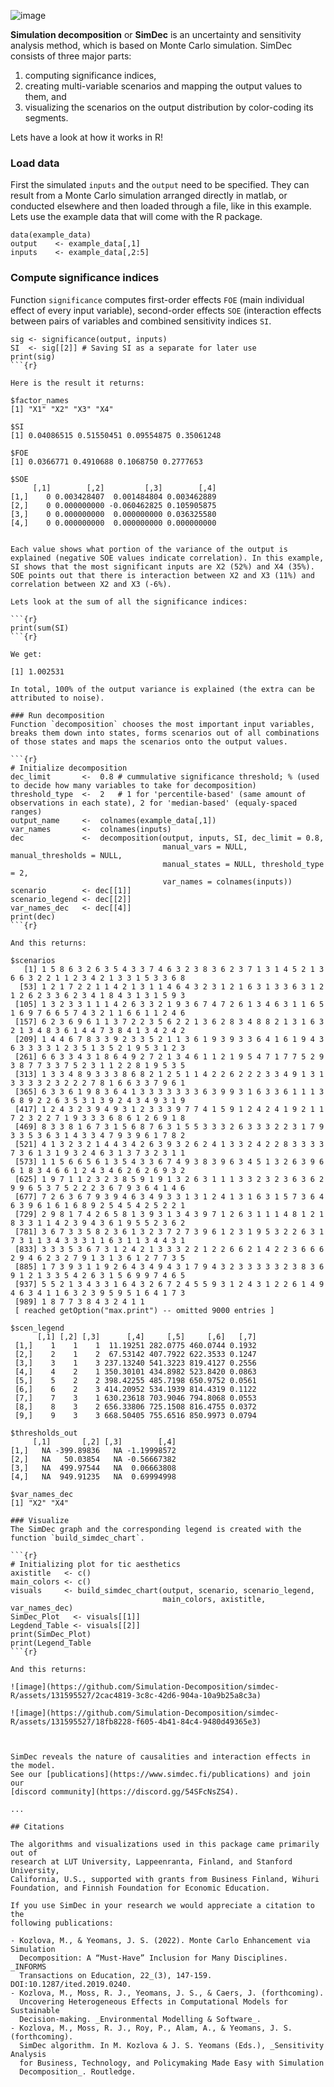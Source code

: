 ![image](https://user-images.githubusercontent.com/37065157/233836694-5312496e-4ada-47cb-bc09-3bf8c00be135.png)

<!---
When public
![image](https://raw.githubusercontent.com/Simulation-Decomposition/simdec-python/main/docs/_static/simdec_presentation.png)
-->

**Simulation decomposition** or **SimDec** is an uncertainty and sensitivity
analysis method, which is based on Monte Carlo simulation. SimDec consists of
three major parts:

1. computing significance indices,
2. creating multi-variable scenarios and mapping the output values to them, and
3. visualizing the scenarios on the output distribution by color-coding its segments.

Lets have a look at how it works in R!

### Load data 
First the simulated `inputs` and the `output` need to be specified. They can result from a Monte Carlo simulation arranged directly in matlab, or conducted elsewhere and then loaded through a file, like in this example. Lets use the example data that will come with the R package.  

```
data(example_data)
output    <- example_data[,1]
inputs    <- example_data[,2:5] 
```

### Compute significance indices
Function `significance` computes first-order effects `FOE` (main individual effect of every input variable), second-order effects `SOE` (interaction effects between pairs of variables and combined sensitivity indices `SI`. 

```{r}
sig <- significance(output, inputs)
SI  <- sig[[2]] # Saving SI as a separate for later use
print(sig)
```{r}

Here is the result it returns:

$factor_names
[1] "X1" "X2" "X3" "X4"

$SI
[1] 0.04086515 0.51550451 0.09554875 0.35061248

$FOE
[1] 0.0366771 0.4910688 0.1068750 0.2777653

$SOE
     [,1]        [,2]         [,3]        [,4]
[1,]    0 0.003428407  0.001484804 0.003462889
[2,]    0 0.000000000 -0.060462825 0.105905875
[3,]    0 0.000000000  0.000000000 0.036325580
[4,]    0 0.000000000  0.000000000 0.000000000


Each value shows what portion of the variance of the output is explained (negative SOE values indicate correlation). In this example, SI shows that the most significant inputs are X2 (52%) and X4 (35%). SOE points out that there is interaction between X2 and X3 (11%) and correlation between X2 and X3 (-6%).

Lets look at the sum of all the significance indices: 

```{r}
print(sum(SI)
```{r}

We get:

[1] 1.002531

In total, 100% of the output variance is explained (the extra can be attributed to noise).

### Run decomposition
Function `decomposition` chooses the most important input variables, breaks them down into states, forms scenarios out of all combinations of those states and maps the scenarios onto the output values.

```{r}
# Initialize decomposition
dec_limit       <-  0.8 # cummulative significance threshold; % (used to decide how many variables to take for decomposition)
threshold_type  <-  2   # 1 for 'percentile-based' (same amount of observations in each state), 2 for 'median-based' (equaly-spaced ranges)
output_name     <-  colnames(example_data[,1])
var_names       <-  colnames(inputs)
dec             <-  decomposition(output, inputs, SI, dec_limit = 0.8,
                                  manual_vars = NULL, manual_thresholds = NULL,
                                  manual_states = NULL, threshold_type = 2,
                                  var_names = colnames(inputs))
scenario        <- dec[[1]]
scenario_legend <- dec[[2]]
var_names_dec   <- dec[[4]]
print(dec)
```{r}

And this returns: 

$scenarios
   [1] 1 5 8 6 3 2 6 3 5 4 3 3 7 4 6 3 2 3 8 3 6 2 3 7 1 3 1 4 5 2 1 3 6 6 3 2 2 1 1 2 3 4 2 1 3 3 1 5 3 3 6 8
  [53] 1 2 1 7 2 2 1 1 4 2 1 3 1 1 4 6 4 3 2 3 1 2 1 6 3 1 3 3 6 3 1 2 1 2 6 2 3 3 6 2 3 4 1 8 4 3 1 3 1 5 9 3
 [105] 1 3 2 3 3 1 1 1 4 2 6 3 3 2 1 9 3 6 7 4 7 2 6 1 3 4 6 3 1 1 6 5 1 6 9 7 6 6 5 7 4 3 2 1 1 6 6 1 1 2 4 6
 [157] 6 2 3 6 9 6 1 1 3 7 2 2 3 5 6 2 2 1 3 6 2 8 3 4 8 8 2 1 3 1 6 3 2 1 3 4 8 3 6 1 4 4 7 3 8 4 1 3 4 2 4 2
 [209] 1 4 4 6 7 8 3 3 9 2 3 3 5 2 1 1 3 6 1 9 3 9 3 3 6 4 1 6 1 9 4 3 6 3 3 3 3 1 2 3 5 1 3 5 2 1 9 5 3 1 2 3
 [261] 6 6 3 3 4 3 1 8 6 4 9 2 7 2 1 3 4 6 1 1 2 1 9 5 4 7 1 7 7 5 2 9 3 8 7 7 3 3 7 5 2 3 1 1 2 2 8 1 9 5 3 5
 [313] 1 3 3 4 8 9 3 3 3 8 6 8 2 1 2 5 1 1 4 2 2 6 2 2 2 3 3 4 9 1 3 1 3 3 3 3 2 3 2 2 2 7 8 1 6 6 3 3 7 9 6 1
 [365] 6 3 3 6 1 9 8 3 6 4 1 3 3 3 3 3 3 3 6 3 9 9 3 1 6 3 3 6 1 1 1 3 6 8 9 2 2 6 3 5 3 1 3 9 2 4 3 4 9 3 1 9
 [417] 1 2 4 3 2 3 9 4 9 3 1 2 3 3 3 9 7 7 4 1 5 9 1 2 4 2 4 1 9 2 1 1 7 2 3 2 2 7 1 9 3 3 3 6 8 6 1 2 6 9 1 8
 [469] 8 3 3 8 1 6 7 3 1 5 6 8 7 6 3 1 5 5 3 3 3 2 6 3 3 3 2 2 3 1 7 9 3 3 5 3 6 3 1 4 3 3 4 7 9 3 9 6 1 7 8 2
 [521] 4 1 3 2 3 2 1 4 4 3 4 2 6 3 9 3 2 6 2 4 1 3 3 2 4 2 2 8 3 3 3 3 7 3 6 1 3 1 9 3 2 4 6 3 1 3 7 3 2 3 1 1
 [573] 1 1 5 6 6 5 6 1 3 5 4 3 3 6 7 4 9 3 8 3 9 6 3 4 5 1 3 2 6 3 9 6 6 1 8 3 4 6 6 1 2 4 3 4 6 2 6 2 6 9 3 2
 [625] 1 9 7 1 1 2 3 2 3 8 5 9 1 9 1 3 2 6 3 1 1 1 3 3 2 3 2 3 6 3 6 2 9 9 6 5 3 7 5 2 2 2 3 6 7 9 3 6 4 1 4 6
 [677] 7 2 6 3 6 7 9 3 9 4 6 3 4 9 3 3 1 3 1 2 4 1 3 1 6 3 1 5 7 3 6 4 6 3 9 6 1 6 1 6 8 9 2 5 4 5 4 2 5 2 2 1
 [729] 2 9 8 1 7 4 2 6 5 8 1 3 9 3 1 3 4 3 9 7 1 2 6 3 1 1 1 4 8 1 2 1 8 3 3 1 1 4 2 3 9 4 3 6 1 9 5 5 2 3 6 2
 [781] 3 6 7 3 3 5 8 2 3 6 1 3 2 3 7 2 7 3 9 6 1 2 3 1 9 5 3 2 2 6 3 1 7 3 1 1 3 4 3 3 3 1 1 6 3 1 1 3 4 4 3 1
 [833] 3 3 3 5 3 6 7 3 1 2 4 2 1 3 3 3 2 2 1 2 2 6 6 2 1 4 2 2 3 6 6 6 2 9 4 6 2 3 2 7 9 1 3 1 3 6 1 2 7 7 3 5
 [885] 1 7 3 9 3 1 1 9 2 6 4 3 4 9 4 3 1 7 9 4 3 2 3 3 3 3 3 2 3 8 3 6 9 1 2 1 3 3 5 4 2 6 3 1 5 6 9 9 7 4 6 5
 [937] 5 5 2 1 3 4 3 3 1 6 4 3 2 6 7 2 4 5 5 9 3 1 2 4 3 1 2 2 6 1 4 9 4 6 3 4 1 1 6 3 2 3 9 5 9 5 1 6 4 1 7 3
 [989] 1 8 7 7 3 8 4 3 2 4 1 1
 [ reached getOption("max.print") -- omitted 9000 entries ]

$scen_legend
      [,1] [,2] [,3]      [,4]     [,5]     [,6]   [,7]
 [1,]    1    1    1  11.19251 282.0775 460.0744 0.1932
 [2,]    2    1    2  67.53142 407.7922 622.3533 0.1247
 [3,]    3    1    3 237.13240 541.3223 819.4127 0.2556
 [4,]    4    2    1 350.30101 434.8982 523.8420 0.0863
 [5,]    5    2    2 398.42255 485.7198 650.9752 0.0561
 [6,]    6    2    3 414.20952 534.1939 814.4319 0.1122
 [7,]    7    3    1 630.23618 703.9046 794.8068 0.0553
 [8,]    8    3    2 656.33806 725.1508 816.4755 0.0372
 [9,]    9    3    3 668.50405 755.6516 850.9973 0.0794

$thresholds_out
     [,1]       [,2] [,3]        [,4]
[1,]   NA -399.89836   NA -1.19998572
[2,]   NA   50.03854   NA -0.56667382
[3,]   NA  499.97544   NA  0.06663808
[4,]   NA  949.91235   NA  0.69994998

$var_names_dec
[1] "X2" "X4"

### Visualize
The SimDec graph and the corresponding legend is created with the function `build_simdec_chart`.

```{r}
# Initializing plot for tic aesthetics
axistitle   <- c()
main_colors <- c()
visuals     <- build_simdec_chart(output, scenario, scenario_legend,
                                  main_colors, axistitle, var_names_dec)
SimDec_Plot   <- visuals[[1]]
Legdend_Table <- visuals[[2]]
print(SimDec_Plot)
print(Legend_Table
```{r}

And this returns: 

![image](https://github.com/Simulation-Decomposition/simdec-R/assets/131595527/2cac4819-3c8c-42d6-904a-10a9b25a8c3a)

![image](https://github.com/Simulation-Decomposition/simdec-R/assets/131595527/18fb8228-f605-4b41-84c4-9480d49365e3)



SimDec reveals the nature of causalities and interaction effects in the model.
See our [publications](https://www.simdec.fi/publications) and join our
[discord community](https://discord.gg/54SFcNsZS4).

...

## Citations

The algorithms and visualizations used in this package came primarily out of
research at LUT University, Lappeenranta, Finland, and Stanford University,
California, U.S., supported with grants from Business Finland, Wihuri
Foundation, and Finnish Foundation for Economic Education.

If you use SimDec in your research we would appreciate a citation to the
following publications:

- Kozlova, M., & Yeomans, J. S. (2022). Monte Carlo Enhancement via Simulation
  Decomposition: A “Must-Have” Inclusion for Many Disciplines. _INFORMS
  Transactions on Education, 22_(3), 147-159. DOI:10.1287/ited.2019.0240.
- Kozlova, M., Moss, R. J., Yeomans, J. S., & Caers, J. (forthcoming).
  Uncovering Heterogeneous Effects in Computational Models for Sustainable
  Decision-making. _Environmental Modelling & Software_.
- Kozlova, M., Moss, R. J., Roy, P., Alam, A., & Yeomans, J. S. (forthcoming).
  SimDec algorithm. In M. Kozlova & J. S. Yeomans (Eds.), _Sensitivity Analysis
  for Business, Technology, and Policymaking Made Easy with Simulation
  Decomposition_. Routledge.
